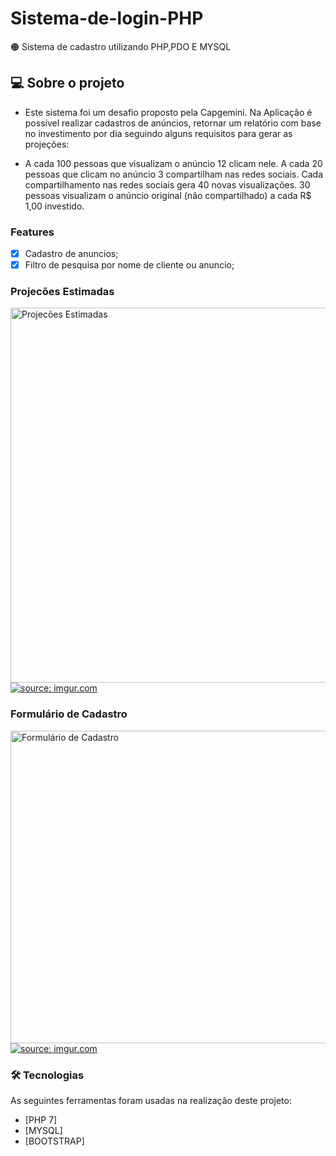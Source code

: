 # Sistema-de-login-PHP
🟠 Sistema de cadastro utilizando PHP,PDO E MYSQL 

## 💻 Sobre o projeto

- Este sistema foi um desafio proposto pela Capgemini. Na Aplicação é possível realizar cadastros de anúncios, retornar um relatório com base no investimento por dia seguindo alguns requisitos para gerar as projeções:

- A cada 100 pessoas que visualizam o anúncio 12 clicam nele.
A cada 20 pessoas que clicam no anúncio 3 compartilham nas redes sociais.
Cada compartilhamento nas redes sociais gera 40 novas visualizações.
30 pessoas visualizam o anúncio original (não compartilhado) a cada R$ 1,00 investido.

### Features

- [x] Cadastro de anuncios;
- [x] Filtro de pesquisa por nome de cliente ou anuncio;

### Projecões Estimadas

   <img alt="Projecões Estimadas" width="600px" src="">
   <a href="https://imgur.com/m5UEasC"><img src="https://i.imgur.com/m5UEasC.png" title="source: imgur.com" /></a>

### Formulário de Cadastro
   <img alt="Formulário de Cadastro" width="600px" height="500px" src="">
   <a href="https://imgur.com/m5UEasC"><img src="https://i.imgur.com/m5UEasC.png" title="source: imgur.com" /></a>
    
### 🛠 Tecnologias

As seguintes ferramentas foram usadas na realização deste projeto:

- [PHP 7]
- [MYSQL]
- [BOOTSTRAP]

